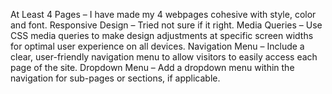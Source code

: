 At Least 4 Pages – I have made my 4 webpages cohesive with style, color and font. 
Responsive Design – Tried not sure if it right. 
Media Queries – Use CSS media queries to make design adjustments at specific screen widths for optimal user experience on all devices.
Navigation Menu – Include a clear, user-friendly navigation menu to allow visitors to easily access each page of the site.
Dropdown Menu – Add a dropdown menu within the navigation for sub-pages or sections, if applicable.